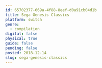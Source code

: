 ```yaml
---
id: 65702377-669a-4f88-8eef-d0a91cb04d1b
title: Sega Genesis Classics
platform: switch
genre:
  - compilation
digital: false
physical: true
guide: false
pending: false
posted: 2018-12-14
slug: sega-genesis-classics
---
```

